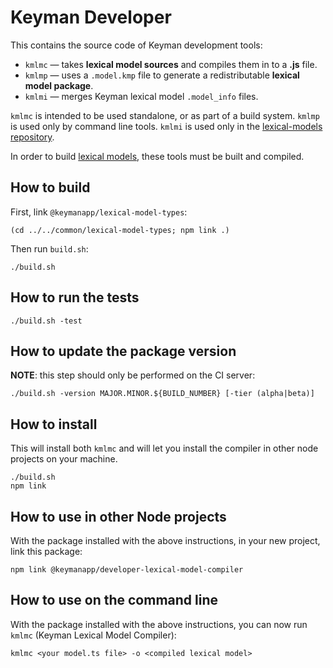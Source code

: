 Keyman Developer
================

This contains the source code of Keyman development tools:

 - `kmlmc` — takes **lexical model sources** and compiles them in to
   a **.js** file.
 - `kmlmp` — uses a `.model.kmp` file to generate a redistributable
   **lexical model package**.
 - `kmlmi` — merges Keyman lexical model `.model_info` files.

`kmlmc` is intended to be used standalone, or as part of a build system.
`kmlmp` is used only by command line tools. `kmlmi` is used only in the
[lexical-models repository](https://github.com/keymanapp/lexical-models).

In order to build [lexical models][], these tools must be built and
compiled.

[lexical models]: https://github.com/keymanapp/lexical-models


How to build
------------

First, link `@keymanapp/lexical-model-types`:

    (cd ../../common/lexical-model-types; npm link .)

Then run `build.sh`:

    ./build.sh


How to run the tests
--------------------

    ./build.sh -test


How to update the package version
---------------------------------

**NOTE**: this step should only be performed on the CI server:

    ./build.sh -version MAJOR.MINOR.${BUILD_NUMBER} [-tier (alpha|beta)]


How to install
--------------

This will install both `kmlmc` and will let you install the compiler in
other node projects on your machine.

    ./build.sh
    npm link


How to use in other Node projects
---------------------------------

With the package installed with the above instructions, in your new
project, link this package:


    npm link @keymanapp/developer-lexical-model-compiler


How to use on the command line
------------------------------

With the package installed with the above instructions, you can now run
`kmlmc` (Keyman Lexical Model Compiler):

    kmlmc <your model.ts file> -o <compiled lexical model>
